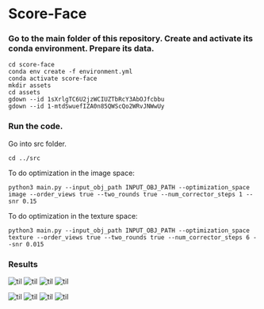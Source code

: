 # Score-Face

### Go to the main folder of this repository. Create and activate its conda environment. Prepare its data.
```
cd score-face
conda env create -f environment.yml
conda activate score-face
mkdir assets
cd assets
gdown --id 1sXrlgTC6U2jzWCIUZTbRcY3AbOJfcbbu
gdown --id 1-mtdSwuefIZA0n85QWScQo2WRvJNWwUy
```

### Run the code.

Go into src folder.
```
cd ../src
```

To do optimization in the image space:
```
python3 main.py --input_obj_path INPUT_OBJ_PATH --optimization_space image --order_views true --two_rounds true --num_corrector_steps 1 --snr 0.15
```

To do optimization in the texture space:
```
python3 main.py --input_obj_path INPUT_OBJ_PATH --optimization_space texture --order_views true --two_rounds true --num_corrector_steps 6 --snr 0.015
```

### Results

![til](https://raw.githubusercontent.com/ardarslan/score-face/animations/image_space/33673/unoptimized_animation.gif)
![til](https://raw.githubusercontent.com/ardarslan/score-face/animations/image_space/33673/optimized_animation.gif)
![til](https://raw.githubusercontent.com/ardarslan/score-face/animations/image_space/58232/unoptimized_animation.gif)
![til](https://raw.githubusercontent.com/ardarslan/score-face/animations/image_space/58232/optimized_animation.gif)

![til](https://raw.githubusercontent.com/ardarslan/score-face/animations/texture_space/33673/unoptimized_animation.gif)
![til](https://raw.githubusercontent.com/ardarslan/score-face/animations/texture_space/33673/optimized_animation.gif)
![til](https://raw.githubusercontent.com/ardarslan/score-face/animations/texture_space/58232/unoptimized_animation.gif)
![til](https://raw.githubusercontent.com/ardarslan/score-face/animations/texture_space/58232/optimized_animation.gif)
